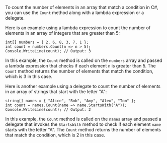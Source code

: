 To count the number of elements in an array that match a condition in C#, you can use the `Count` method along with a lambda expression or a delegate.

Here is an example using a lambda expression to count the number of elements in an array of integers that are greater than 5:

```
int[] numbers = { 2, 6, 8, 3, 7, 1 };
int count = numbers.Count(n => n > 5);
Console.WriteLine(count); // Output: 3
```

In this example, the `Count` method is called on the `numbers` array and passed a lambda expression that checks if each element `n` is greater than 5. The `Count` method returns the number of elements that match the condition, which is 3 in this case.

Here is another example using a delegate to count the number of elements in an array of strings that start with the letter "A":

```
string[] names = { "Alice", "Bob", "Amy", "Alex", "Tom" };
int count = names.Count(name => name.StartsWith("A"));
Console.WriteLine(count); // Output: 2
```

In this example, the `Count` method is called on the `names` array and passed a delegate that invokes the `StartsWith` method to check if each element `name` starts with the letter "A". The `Count` method returns the number of elements that match the condition, which is 2 in this case.
